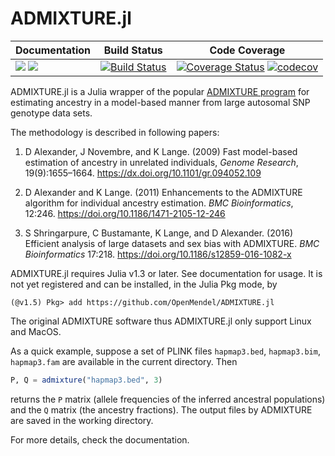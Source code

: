 # ADMIXTURE.jl

| **Documentation** | **Build Status** | **Code Coverage**  |
|-------------------|------------------|--------------------|
| [![](https://img.shields.io/badge/docs-stable-blue.svg)](https://openmendel.github.io/ADMIXTURE.jl/stable) [![](https://img.shields.io/badge/docs-dev-blue.svg)](https://openmendel.github.io/ADMIXTURE.jl/dev/) | [![Build Status](https://travis-ci.org/OpenMendel/ADMIXTURE.jl.svg?branch=master)](https://travis-ci.org/github/OpenMendel/ADMIXTURE.jl)  | [![Coverage Status](https://coveralls.io/repos/github/OpenMendel/ADMIXTURE.jl/badge.svg?branch=master)](https://coveralls.io/github/OpenMendel/ADMIXTURE.jl?branch=master) [![codecov](https://codecov.io/gh/OpenMendel/ADMIXTURE.jl/branch/master/graph/badge.svg)](https://codecov.io/gh/OpenMendel/ADMIXTURE.jl) |  


ADMIXTURE.jl is a Julia wrapper of the popular [ADMIXTURE program](http://dalexander.github.io/admixture/) for estimating ancestry in a model-based manner from large autosomal SNP genotype data sets. 

The methodology is described in following papers:  

1. D Alexander, J Novembre, and K Lange. (2009) Fast model-based estimation of ancestry in unrelated individuals, _Genome Research_, 19(9):1655–1664. <https://dx.doi.org/10.1101/gr.094052.109>  

2. D Alexander and K Lange. (2011) Enhancements to the ADMIXTURE algorithm for individual
ancestry estimation. _BMC Bioinformatics_, 12:246. <https://doi.org/10.1186/1471-2105-12-246>  

3. S Shringarpure, C Bustamante, K Lange, and D Alexander. (2016) Efficient analysis of large datasets and sex bias with ADMIXTURE. _BMC Bioinformatics_ 17:218. <https://doi.org/10.1186/s12859-016-1082-x>

ADMIXTURE.jl requires Julia v1.3 or later. See documentation for usage. It is not yet registered and can be installed, in the Julia Pkg mode, by
```{julia}
(@v1.5) Pkg> add https://github.com/OpenMendel/ADMIXTURE.jl
```
The original ADMIXTURE software thus ADMIXTURE.jl only support Linux and MacOS.

As a quick example, suppose a set of PLINK files `hapmap3.bed`, `hapmap3.bim`, `hapmap3.fam` are available in the current directory. Then
```julia
P, Q = admixture("hapmap3.bed", 3)
```
returns the `P` matrix (allele frequencies of the inferred ancestral populations) and the `Q` matrix (the ancestry fractions). The output files by ADMIXTURE are saved in the working directory. 

For more details, check the documentation. 
